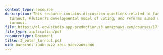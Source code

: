 ```yaml
---
content_type: resource
description: This resource contains discussion questions related to factors in voter
  turnout, Plutzer?s developmental model of voting, and reforms aimed at increasing
  turnout.
file: https://ol-ocw-studio-app-production.s3.amazonaws.com/courses/17-951-special-graduate-topic-in-political-science-political-behavior-fall-2005/04e3c9677adbb4223e135aec2a692b06_2_voter_turnout.pdf
file_type: application/pdf
resourcetype: Document
title: 2_voter_turnout.pdf
uid: 04e3c967-7adb-b422-3e13-5aec2a692b06
---
```

